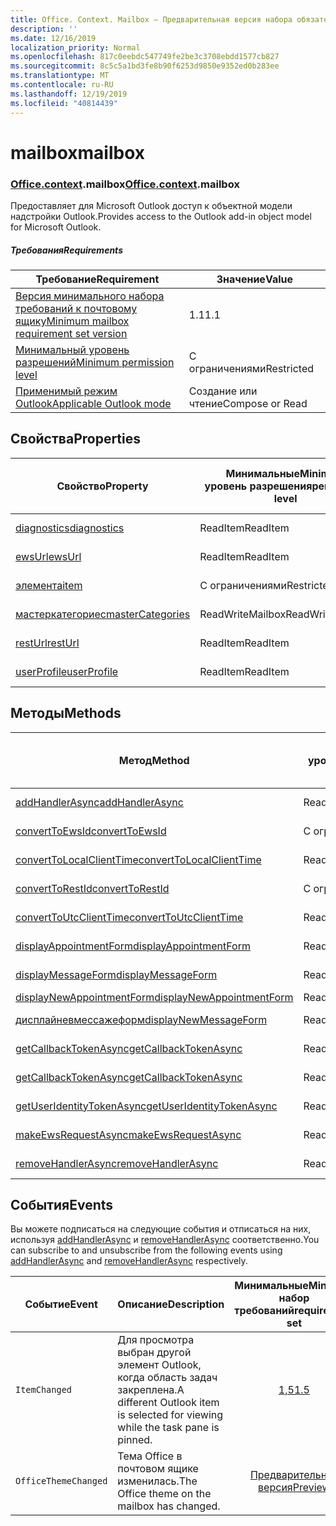 ```yaml
---
title: Office. Context. Mailbox — Предварительная версия набора обязательных элементов
description: ''
ms.date: 12/16/2019
localization_priority: Normal
ms.openlocfilehash: 817c0eebdc547749fe2be3c3708ebdd1577cb827
ms.sourcegitcommit: 8c5c5a1bd3fe8b90f6253d9850e9352ed0b283ee
ms.translationtype: MT
ms.contentlocale: ru-RU
ms.lasthandoff: 12/19/2019
ms.locfileid: "40814439"
---
```

# <a name="mailbox"></a><span data-ttu-id="cbd1f-102">mailbox</span><span class="sxs-lookup"><span data-stu-id="cbd1f-102">mailbox</span></span>

### <a name="officeofficemdcontextofficecontextmdmailbox"></a><span data-ttu-id="cbd1f-103">[Office](office.md)[.context](office.context.md).mailbox</span><span class="sxs-lookup"><span data-stu-id="cbd1f-103">[Office](office.md)[.context](office.context.md).mailbox</span></span>

<span data-ttu-id="cbd1f-104">Предоставляет для Microsoft Outlook доступ к объектной модели надстройки Outlook.</span><span class="sxs-lookup"><span data-stu-id="cbd1f-104">Provides access to the Outlook add-in object model for Microsoft Outlook.</span></span>

##### <a name="requirements"></a><span data-ttu-id="cbd1f-105">Требования</span><span class="sxs-lookup"><span data-stu-id="cbd1f-105">Requirements</span></span>

|<span data-ttu-id="cbd1f-106">Требование</span><span class="sxs-lookup"><span data-stu-id="cbd1f-106">Requirement</span></span>| <span data-ttu-id="cbd1f-107">Значение</span><span class="sxs-lookup"><span data-stu-id="cbd1f-107">Value</span></span>|
|---|---|
|[<span data-ttu-id="cbd1f-108">Версия минимального набора требований к почтовому ящику</span><span class="sxs-lookup"><span data-stu-id="cbd1f-108">Minimum mailbox requirement set version</span></span>](../../requirement-sets/outlook-api-requirement-sets.md)| <span data-ttu-id="cbd1f-109">1.1</span><span class="sxs-lookup"><span data-stu-id="cbd1f-109">1.1</span></span>|
|[<span data-ttu-id="cbd1f-110">Минимальный уровень разрешений</span><span class="sxs-lookup"><span data-stu-id="cbd1f-110">Minimum permission level</span></span>](/outlook/add-ins/understanding-outlook-add-in-permissions)| <span data-ttu-id="cbd1f-111">С ограничениями</span><span class="sxs-lookup"><span data-stu-id="cbd1f-111">Restricted</span></span>|
|[<span data-ttu-id="cbd1f-112">Применимый режим Outlook</span><span class="sxs-lookup"><span data-stu-id="cbd1f-112">Applicable Outlook mode</span></span>](/outlook/add-ins/#extension-points)| <span data-ttu-id="cbd1f-113">Создание или чтение</span><span class="sxs-lookup"><span data-stu-id="cbd1f-113">Compose or Read</span></span>|

## <a name="properties"></a><span data-ttu-id="cbd1f-114">Свойства</span><span class="sxs-lookup"><span data-stu-id="cbd1f-114">Properties</span></span>

| <span data-ttu-id="cbd1f-115">Свойство</span><span class="sxs-lookup"><span data-stu-id="cbd1f-115">Property</span></span> | <span data-ttu-id="cbd1f-116">Минимальные</span><span class="sxs-lookup"><span data-stu-id="cbd1f-116">Minimum</span></span><br><span data-ttu-id="cbd1f-117">уровень разрешения</span><span class="sxs-lookup"><span data-stu-id="cbd1f-117">permission level</span></span> | <span data-ttu-id="cbd1f-118">Способов</span><span class="sxs-lookup"><span data-stu-id="cbd1f-118">Modes</span></span> | <span data-ttu-id="cbd1f-119">Тип возвращаемых данных</span><span class="sxs-lookup"><span data-stu-id="cbd1f-119">Return type</span></span> | <span data-ttu-id="cbd1f-120">Минимальные</span><span class="sxs-lookup"><span data-stu-id="cbd1f-120">Minimum</span></span><br><span data-ttu-id="cbd1f-121">набор требований</span><span class="sxs-lookup"><span data-stu-id="cbd1f-121">requirement set</span></span> |
|---|---|---|---|:---:|
| [<span data-ttu-id="cbd1f-122">diagnostics</span><span class="sxs-lookup"><span data-stu-id="cbd1f-122">diagnostics</span></span>](office.context.mailbox.diagnostics.md) | <span data-ttu-id="cbd1f-123">ReadItem</span><span class="sxs-lookup"><span data-stu-id="cbd1f-123">ReadItem</span></span> | <span data-ttu-id="cbd1f-124">Создание</span><span class="sxs-lookup"><span data-stu-id="cbd1f-124">Compose</span></span><br><span data-ttu-id="cbd1f-125">Чтение</span><span class="sxs-lookup"><span data-stu-id="cbd1f-125">Read</span></span> | [<span data-ttu-id="cbd1f-126">Диагностики</span><span class="sxs-lookup"><span data-stu-id="cbd1f-126">Diagnostics</span></span>](/javascript/api/outlook/office.diagnostics?view=outlook-js-preview) | [<span data-ttu-id="cbd1f-127">1.1</span><span class="sxs-lookup"><span data-stu-id="cbd1f-127">1.1</span></span>](../requirement-set-1.1/outlook-requirement-set-1.1.md) |
| [<span data-ttu-id="cbd1f-128">ewsUrl</span><span class="sxs-lookup"><span data-stu-id="cbd1f-128">ewsUrl</span></span>](/javascript/api/outlook/office.mailbox?view=outlook-js-preview#ewsurl) | <span data-ttu-id="cbd1f-129">ReadItem</span><span class="sxs-lookup"><span data-stu-id="cbd1f-129">ReadItem</span></span> | <span data-ttu-id="cbd1f-130">Создание</span><span class="sxs-lookup"><span data-stu-id="cbd1f-130">Compose</span></span><br><span data-ttu-id="cbd1f-131">Чтение</span><span class="sxs-lookup"><span data-stu-id="cbd1f-131">Read</span></span> | <span data-ttu-id="cbd1f-132">String</span><span class="sxs-lookup"><span data-stu-id="cbd1f-132">String</span></span> | [<span data-ttu-id="cbd1f-133">1.1</span><span class="sxs-lookup"><span data-stu-id="cbd1f-133">1.1</span></span>](../requirement-set-1.1/outlook-requirement-set-1.1.md) |
| [<span data-ttu-id="cbd1f-134">элемента</span><span class="sxs-lookup"><span data-stu-id="cbd1f-134">item</span></span>](office.context.mailbox.item.md) | <span data-ttu-id="cbd1f-135">С ограничениями</span><span class="sxs-lookup"><span data-stu-id="cbd1f-135">Restricted</span></span> | <span data-ttu-id="cbd1f-136">Создание</span><span class="sxs-lookup"><span data-stu-id="cbd1f-136">Compose</span></span><br><span data-ttu-id="cbd1f-137">Чтение</span><span class="sxs-lookup"><span data-stu-id="cbd1f-137">Read</span></span> | [<span data-ttu-id="cbd1f-138">Элемент</span><span class="sxs-lookup"><span data-stu-id="cbd1f-138">Item</span></span>](/javascript/api/outlook/office.item?view=outlook-js-preview) | [<span data-ttu-id="cbd1f-139">1.1</span><span class="sxs-lookup"><span data-stu-id="cbd1f-139">1.1</span></span>](../requirement-set-1.1/outlook-requirement-set-1.1.md) |
| [<span data-ttu-id="cbd1f-140">мастеркатегориес</span><span class="sxs-lookup"><span data-stu-id="cbd1f-140">masterCategories</span></span>](/javascript/api/outlook/office.mailbox?view=outlook-js-preview#mastercategories) | <span data-ttu-id="cbd1f-141">ReadWriteMailbox</span><span class="sxs-lookup"><span data-stu-id="cbd1f-141">ReadWriteMailbox</span></span> | <span data-ttu-id="cbd1f-142">Создание</span><span class="sxs-lookup"><span data-stu-id="cbd1f-142">Compose</span></span><br><span data-ttu-id="cbd1f-143">Чтение</span><span class="sxs-lookup"><span data-stu-id="cbd1f-143">Read</span></span> | [<span data-ttu-id="cbd1f-144">MasterCategories</span><span class="sxs-lookup"><span data-stu-id="cbd1f-144">MasterCategories</span></span>](/javascript/api/outlook/office.mastercategories?view=outlook-js-preview) | [<span data-ttu-id="cbd1f-145">1,8</span><span class="sxs-lookup"><span data-stu-id="cbd1f-145">1.8</span></span>](../requirement-set-1.8/outlook-requirement-set-1.8.md) |
| [<span data-ttu-id="cbd1f-146">restUrl</span><span class="sxs-lookup"><span data-stu-id="cbd1f-146">restUrl</span></span>](/javascript/api/outlook/office.mailbox?view=outlook-js-preview#resturl) | <span data-ttu-id="cbd1f-147">ReadItem</span><span class="sxs-lookup"><span data-stu-id="cbd1f-147">ReadItem</span></span> | <span data-ttu-id="cbd1f-148">Создание</span><span class="sxs-lookup"><span data-stu-id="cbd1f-148">Compose</span></span><br><span data-ttu-id="cbd1f-149">Чтение</span><span class="sxs-lookup"><span data-stu-id="cbd1f-149">Read</span></span> | <span data-ttu-id="cbd1f-150">String</span><span class="sxs-lookup"><span data-stu-id="cbd1f-150">String</span></span> | [<span data-ttu-id="cbd1f-151">1,5</span><span class="sxs-lookup"><span data-stu-id="cbd1f-151">1.5</span></span>](../requirement-set-1.5/outlook-requirement-set-1.5.md) |
| [<span data-ttu-id="cbd1f-152">userProfile</span><span class="sxs-lookup"><span data-stu-id="cbd1f-152">userProfile</span></span>](office.context.mailbox.userProfile.md) | <span data-ttu-id="cbd1f-153">ReadItem</span><span class="sxs-lookup"><span data-stu-id="cbd1f-153">ReadItem</span></span> | <span data-ttu-id="cbd1f-154">Создание</span><span class="sxs-lookup"><span data-stu-id="cbd1f-154">Compose</span></span><br><span data-ttu-id="cbd1f-155">Чтение</span><span class="sxs-lookup"><span data-stu-id="cbd1f-155">Read</span></span> | [<span data-ttu-id="cbd1f-156">UserProfile</span><span class="sxs-lookup"><span data-stu-id="cbd1f-156">UserProfile</span></span>](/javascript/api/outlook/office.userprofile?view=outlook-js-preview) | [<span data-ttu-id="cbd1f-157">1.1</span><span class="sxs-lookup"><span data-stu-id="cbd1f-157">1.1</span></span>](../requirement-set-1.1/outlook-requirement-set-1.1.md) |

## <a name="methods"></a><span data-ttu-id="cbd1f-158">Методы</span><span class="sxs-lookup"><span data-stu-id="cbd1f-158">Methods</span></span>

| <span data-ttu-id="cbd1f-159">Метод</span><span class="sxs-lookup"><span data-stu-id="cbd1f-159">Method</span></span> | <span data-ttu-id="cbd1f-160">Минимальные</span><span class="sxs-lookup"><span data-stu-id="cbd1f-160">Minimum</span></span><br><span data-ttu-id="cbd1f-161">уровень разрешения</span><span class="sxs-lookup"><span data-stu-id="cbd1f-161">permission level</span></span> | <span data-ttu-id="cbd1f-162">Способов</span><span class="sxs-lookup"><span data-stu-id="cbd1f-162">Modes</span></span> | <span data-ttu-id="cbd1f-163">Минимальные</span><span class="sxs-lookup"><span data-stu-id="cbd1f-163">Minimum</span></span><br><span data-ttu-id="cbd1f-164">набор требований</span><span class="sxs-lookup"><span data-stu-id="cbd1f-164">requirement set</span></span> |
|---|---|---|:---:|
| [<span data-ttu-id="cbd1f-165">addHandlerAsync</span><span class="sxs-lookup"><span data-stu-id="cbd1f-165">addHandlerAsync</span></span>](/javascript/api/outlook/office.mailbox?view=outlook-js-preview#addhandlerasync-eventtype--handler--options--callback-) | <span data-ttu-id="cbd1f-166">ReadItem</span><span class="sxs-lookup"><span data-stu-id="cbd1f-166">ReadItem</span></span> | <span data-ttu-id="cbd1f-167">Создание</span><span class="sxs-lookup"><span data-stu-id="cbd1f-167">Compose</span></span><br><span data-ttu-id="cbd1f-168">Чтение</span><span class="sxs-lookup"><span data-stu-id="cbd1f-168">Read</span></span> | [<span data-ttu-id="cbd1f-169">1,5</span><span class="sxs-lookup"><span data-stu-id="cbd1f-169">1.5</span></span>](../requirement-set-1.5/outlook-requirement-set-1.5.md) |
| [<span data-ttu-id="cbd1f-170">convertToEwsId</span><span class="sxs-lookup"><span data-stu-id="cbd1f-170">convertToEwsId</span></span>](/javascript/api/outlook/office.mailbox?view=outlook-js-preview#converttoewsid-itemid--restversion-) | <span data-ttu-id="cbd1f-171">С ограничениями</span><span class="sxs-lookup"><span data-stu-id="cbd1f-171">Restricted</span></span> | <span data-ttu-id="cbd1f-172">Создание</span><span class="sxs-lookup"><span data-stu-id="cbd1f-172">Compose</span></span><br><span data-ttu-id="cbd1f-173">Чтение</span><span class="sxs-lookup"><span data-stu-id="cbd1f-173">Read</span></span> | [<span data-ttu-id="cbd1f-174">1.3</span><span class="sxs-lookup"><span data-stu-id="cbd1f-174">1.3</span></span>](../requirement-set-1.3/outlook-requirement-set-1.3.md) |
| [<span data-ttu-id="cbd1f-175">convertToLocalClientTime</span><span class="sxs-lookup"><span data-stu-id="cbd1f-175">convertToLocalClientTime</span></span>](/javascript/api/outlook/office.mailbox?view=outlook-js-preview#converttolocalclienttime-timevalue-) | <span data-ttu-id="cbd1f-176">ReadItem</span><span class="sxs-lookup"><span data-stu-id="cbd1f-176">ReadItem</span></span> | <span data-ttu-id="cbd1f-177">Создание</span><span class="sxs-lookup"><span data-stu-id="cbd1f-177">Compose</span></span><br><span data-ttu-id="cbd1f-178">Чтение</span><span class="sxs-lookup"><span data-stu-id="cbd1f-178">Read</span></span> | [<span data-ttu-id="cbd1f-179">1.1</span><span class="sxs-lookup"><span data-stu-id="cbd1f-179">1.1</span></span>](../requirement-set-1.1/outlook-requirement-set-1.1.md) |
| [<span data-ttu-id="cbd1f-180">convertToRestId</span><span class="sxs-lookup"><span data-stu-id="cbd1f-180">convertToRestId</span></span>](/javascript/api/outlook/office.mailbox?view=outlook-js-preview#converttorestid-itemid--restversion-) | <span data-ttu-id="cbd1f-181">С ограничениями</span><span class="sxs-lookup"><span data-stu-id="cbd1f-181">Restricted</span></span> | <span data-ttu-id="cbd1f-182">Создание</span><span class="sxs-lookup"><span data-stu-id="cbd1f-182">Compose</span></span><br><span data-ttu-id="cbd1f-183">Чтение</span><span class="sxs-lookup"><span data-stu-id="cbd1f-183">Read</span></span> | [<span data-ttu-id="cbd1f-184">1.3</span><span class="sxs-lookup"><span data-stu-id="cbd1f-184">1.3</span></span>](../requirement-set-1.3/outlook-requirement-set-1.3.md) |
| [<span data-ttu-id="cbd1f-185">convertToUtcClientTime</span><span class="sxs-lookup"><span data-stu-id="cbd1f-185">convertToUtcClientTime</span></span>](/javascript/api/outlook/office.mailbox?view=outlook-js-preview#converttoutcclienttime-input-) | <span data-ttu-id="cbd1f-186">ReadItem</span><span class="sxs-lookup"><span data-stu-id="cbd1f-186">ReadItem</span></span> | <span data-ttu-id="cbd1f-187">Создание</span><span class="sxs-lookup"><span data-stu-id="cbd1f-187">Compose</span></span><br><span data-ttu-id="cbd1f-188">Чтение</span><span class="sxs-lookup"><span data-stu-id="cbd1f-188">Read</span></span> | [<span data-ttu-id="cbd1f-189">1.1</span><span class="sxs-lookup"><span data-stu-id="cbd1f-189">1.1</span></span>](../requirement-set-1.1/outlook-requirement-set-1.1.md) |
| [<span data-ttu-id="cbd1f-190">displayAppointmentForm</span><span class="sxs-lookup"><span data-stu-id="cbd1f-190">displayAppointmentForm</span></span>](/javascript/api/outlook/office.mailbox?view=outlook-js-preview#displayappointmentform-itemid-) | <span data-ttu-id="cbd1f-191">ReadItem</span><span class="sxs-lookup"><span data-stu-id="cbd1f-191">ReadItem</span></span> | <span data-ttu-id="cbd1f-192">Создание</span><span class="sxs-lookup"><span data-stu-id="cbd1f-192">Compose</span></span><br><span data-ttu-id="cbd1f-193">Чтение</span><span class="sxs-lookup"><span data-stu-id="cbd1f-193">Read</span></span> | [<span data-ttu-id="cbd1f-194">1.1</span><span class="sxs-lookup"><span data-stu-id="cbd1f-194">1.1</span></span>](../requirement-set-1.1/outlook-requirement-set-1.1.md) |
| [<span data-ttu-id="cbd1f-195">displayMessageForm</span><span class="sxs-lookup"><span data-stu-id="cbd1f-195">displayMessageForm</span></span>](/javascript/api/outlook/office.mailbox?view=outlook-js-preview#displaymessageform-itemid-) | <span data-ttu-id="cbd1f-196">ReadItem</span><span class="sxs-lookup"><span data-stu-id="cbd1f-196">ReadItem</span></span> | <span data-ttu-id="cbd1f-197">Создание</span><span class="sxs-lookup"><span data-stu-id="cbd1f-197">Compose</span></span><br><span data-ttu-id="cbd1f-198">Чтение</span><span class="sxs-lookup"><span data-stu-id="cbd1f-198">Read</span></span> | [<span data-ttu-id="cbd1f-199">1.1</span><span class="sxs-lookup"><span data-stu-id="cbd1f-199">1.1</span></span>](../requirement-set-1.1/outlook-requirement-set-1.1.md) |
| [<span data-ttu-id="cbd1f-200">displayNewAppointmentForm</span><span class="sxs-lookup"><span data-stu-id="cbd1f-200">displayNewAppointmentForm</span></span>](/javascript/api/outlook/office.mailbox?view=outlook-js-preview#displaynewappointmentform-parameters-) | <span data-ttu-id="cbd1f-201">ReadItem</span><span class="sxs-lookup"><span data-stu-id="cbd1f-201">ReadItem</span></span> | <span data-ttu-id="cbd1f-202">Чтение</span><span class="sxs-lookup"><span data-stu-id="cbd1f-202">Read</span></span> | [<span data-ttu-id="cbd1f-203">1.1</span><span class="sxs-lookup"><span data-stu-id="cbd1f-203">1.1</span></span>](../requirement-set-1.1/outlook-requirement-set-1.1.md) |
| [<span data-ttu-id="cbd1f-204">дисплайневмессажеформ</span><span class="sxs-lookup"><span data-stu-id="cbd1f-204">displayNewMessageForm</span></span>](/javascript/api/outlook/office.mailbox?view=outlook-js-preview#displaynewmessageform-parameters-) | <span data-ttu-id="cbd1f-205">ReadItem</span><span class="sxs-lookup"><span data-stu-id="cbd1f-205">ReadItem</span></span> | <span data-ttu-id="cbd1f-206">Создание</span><span class="sxs-lookup"><span data-stu-id="cbd1f-206">Compose</span></span><br><span data-ttu-id="cbd1f-207">Чтение</span><span class="sxs-lookup"><span data-stu-id="cbd1f-207">Read</span></span> | [<span data-ttu-id="cbd1f-208">1,6</span><span class="sxs-lookup"><span data-stu-id="cbd1f-208">1.6</span></span>](../requirement-set-1.6/outlook-requirement-set-1.6.md) |
| [<span data-ttu-id="cbd1f-209">getCallbackTokenAsync</span><span class="sxs-lookup"><span data-stu-id="cbd1f-209">getCallbackTokenAsync</span></span>](/javascript/api/outlook/office.mailbox?view=outlook-js-preview#getcallbacktokenasync-options--callback-) | <span data-ttu-id="cbd1f-210">ReadItem</span><span class="sxs-lookup"><span data-stu-id="cbd1f-210">ReadItem</span></span> | <span data-ttu-id="cbd1f-211">Создание</span><span class="sxs-lookup"><span data-stu-id="cbd1f-211">Compose</span></span><br><span data-ttu-id="cbd1f-212">Чтение</span><span class="sxs-lookup"><span data-stu-id="cbd1f-212">Read</span></span> | [<span data-ttu-id="cbd1f-213">1,5</span><span class="sxs-lookup"><span data-stu-id="cbd1f-213">1.5</span></span>](../requirement-set-1.5/outlook-requirement-set-1.5.md) |
| [<span data-ttu-id="cbd1f-214">getCallbackTokenAsync</span><span class="sxs-lookup"><span data-stu-id="cbd1f-214">getCallbackTokenAsync</span></span>](/javascript/api/outlook/office.mailbox?view=outlook-js-preview#getcallbacktokenasync-callback--usercontext-) | <span data-ttu-id="cbd1f-215">ReadItem</span><span class="sxs-lookup"><span data-stu-id="cbd1f-215">ReadItem</span></span> | <span data-ttu-id="cbd1f-216">Создание</span><span class="sxs-lookup"><span data-stu-id="cbd1f-216">Compose</span></span><br><span data-ttu-id="cbd1f-217">Чтение</span><span class="sxs-lookup"><span data-stu-id="cbd1f-217">Read</span></span> | [<span data-ttu-id="cbd1f-218">1.3</span><span class="sxs-lookup"><span data-stu-id="cbd1f-218">1.3</span></span>](../requirement-set-1.3/outlook-requirement-set-1.3.md)<br>[<span data-ttu-id="cbd1f-219">1.1</span><span class="sxs-lookup"><span data-stu-id="cbd1f-219">1.1</span></span>](../requirement-set-1.1/outlook-requirement-set-1.1.md) |
| [<span data-ttu-id="cbd1f-220">getUserIdentityTokenAsync</span><span class="sxs-lookup"><span data-stu-id="cbd1f-220">getUserIdentityTokenAsync</span></span>](/javascript/api/outlook/office.mailbox?view=outlook-js-preview#getuseridentitytokenasync-callback--usercontext-) | <span data-ttu-id="cbd1f-221">ReadItem</span><span class="sxs-lookup"><span data-stu-id="cbd1f-221">ReadItem</span></span> | <span data-ttu-id="cbd1f-222">Создание</span><span class="sxs-lookup"><span data-stu-id="cbd1f-222">Compose</span></span><br><span data-ttu-id="cbd1f-223">Чтение</span><span class="sxs-lookup"><span data-stu-id="cbd1f-223">Read</span></span> | [<span data-ttu-id="cbd1f-224">1.1</span><span class="sxs-lookup"><span data-stu-id="cbd1f-224">1.1</span></span>](../requirement-set-1.1/outlook-requirement-set-1.1.md) |
| [<span data-ttu-id="cbd1f-225">makeEwsRequestAsync</span><span class="sxs-lookup"><span data-stu-id="cbd1f-225">makeEwsRequestAsync</span></span>](/javascript/api/outlook/office.mailbox?view=outlook-js-preview#makeewsrequestasync-data--callback--usercontext-) | <span data-ttu-id="cbd1f-226">ReadWriteMailbox</span><span class="sxs-lookup"><span data-stu-id="cbd1f-226">ReadWriteMailbox</span></span> | <span data-ttu-id="cbd1f-227">Создание</span><span class="sxs-lookup"><span data-stu-id="cbd1f-227">Compose</span></span><br><span data-ttu-id="cbd1f-228">Чтение</span><span class="sxs-lookup"><span data-stu-id="cbd1f-228">Read</span></span> | [<span data-ttu-id="cbd1f-229">1.1</span><span class="sxs-lookup"><span data-stu-id="cbd1f-229">1.1</span></span>](../requirement-set-1.1/outlook-requirement-set-1.1.md) |
| [<span data-ttu-id="cbd1f-230">removeHandlerAsync</span><span class="sxs-lookup"><span data-stu-id="cbd1f-230">removeHandlerAsync</span></span>](/javascript/api/outlook/office.mailbox?view=outlook-js-preview#removehandlerasync-eventtype--options--callback-) | <span data-ttu-id="cbd1f-231">ReadItem</span><span class="sxs-lookup"><span data-stu-id="cbd1f-231">ReadItem</span></span> | <span data-ttu-id="cbd1f-232">Создание</span><span class="sxs-lookup"><span data-stu-id="cbd1f-232">Compose</span></span><br><span data-ttu-id="cbd1f-233">Чтение</span><span class="sxs-lookup"><span data-stu-id="cbd1f-233">Read</span></span> | [<span data-ttu-id="cbd1f-234">1,5</span><span class="sxs-lookup"><span data-stu-id="cbd1f-234">1.5</span></span>](../requirement-set-1.5/outlook-requirement-set-1.5.md) |

## <a name="events"></a><span data-ttu-id="cbd1f-235">События</span><span class="sxs-lookup"><span data-stu-id="cbd1f-235">Events</span></span>

<span data-ttu-id="cbd1f-236">Вы можете подписаться на следующие события и отписаться на них, используя [addHandlerAsync](/javascript/api/outlook/office.mailbox?view=outlook-js-preview#addhandlerasync-eventtype--handler--options--callback-) и [removeHandlerAsync](/javascript/api/outlook/office.mailbox?view=outlook-js-preview#removehandlerasync-eventtype--options--callback-) соответственно.</span><span class="sxs-lookup"><span data-stu-id="cbd1f-236">You can subscribe to and unsubscribe from the following events using [addHandlerAsync](/javascript/api/outlook/office.mailbox?view=outlook-js-preview#addhandlerasync-eventtype--handler--options--callback-) and [removeHandlerAsync](/javascript/api/outlook/office.mailbox?view=outlook-js-preview#removehandlerasync-eventtype--options--callback-) respectively.</span></span>

| <span data-ttu-id="cbd1f-237">Событие</span><span class="sxs-lookup"><span data-stu-id="cbd1f-237">Event</span></span> | <span data-ttu-id="cbd1f-238">Описание</span><span class="sxs-lookup"><span data-stu-id="cbd1f-238">Description</span></span> | <span data-ttu-id="cbd1f-239">Минимальные</span><span class="sxs-lookup"><span data-stu-id="cbd1f-239">Minimum</span></span><br><span data-ttu-id="cbd1f-240">набор требований</span><span class="sxs-lookup"><span data-stu-id="cbd1f-240">requirement set</span></span> |
|---|---|:---:|
|`ItemChanged`| <span data-ttu-id="cbd1f-241">Для просмотра выбран другой элемент Outlook, когда область задач закреплена.</span><span class="sxs-lookup"><span data-stu-id="cbd1f-241">A different Outlook item is selected for viewing while the task pane is pinned.</span></span> | [<span data-ttu-id="cbd1f-242">1,5</span><span class="sxs-lookup"><span data-stu-id="cbd1f-242">1.5</span></span>](../requirement-set-1.5/outlook-requirement-set-1.5.md) |
|`OfficeThemeChanged`| <span data-ttu-id="cbd1f-243">Тема Office в почтовом ящике изменилась.</span><span class="sxs-lookup"><span data-stu-id="cbd1f-243">The Office theme on the mailbox has changed.</span></span> | [<span data-ttu-id="cbd1f-244">Предварительная версия</span><span class="sxs-lookup"><span data-stu-id="cbd1f-244">Preview</span></span>](../preview-requirement-set/outlook-requirement-set-preview.md) |
